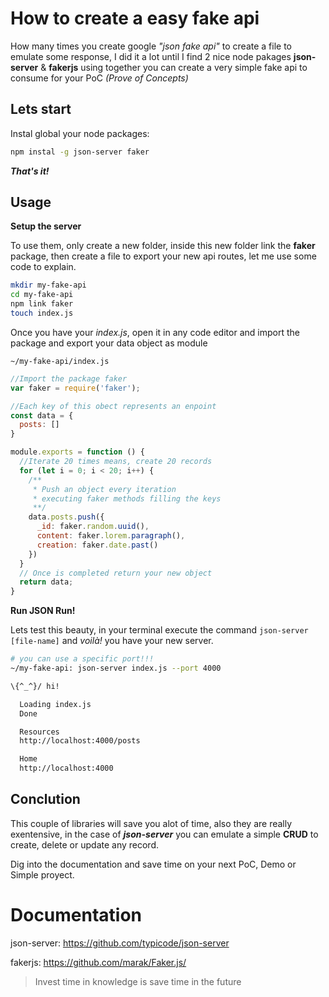 How to create a easy fake api
===

How many times you create google _"json fake api"_ to create a file to emulate some response, I did it a lot until I find 2 nice node pakages **json-server** & **fakerjs** using together you can create a very simple fake api to consume for your PoC _(Prove of Concepts)_

Lets start
---

Instal global your node packages:
```bash
npm instal -g json-server faker
```
_**That's it!**_

Usage
---

**Setup the server**

To use them, only create a new folder, inside this new folder link the **faker** package, then create a file to export your new api routes, let me use some code to explain.

``` bash
mkdir my-fake-api
cd my-fake-api
npm link faker
touch index.js
```
Once you have your _index.js_, open it in any code editor and import the package and export your data object as module

`~/my-fake-api/index.js`
``` javascript
//Import the package faker
var faker = require('faker');

//Each key of this obect represents an enpoint
const data = {
  posts: []
}

module.exports = function () {
  //Iterate 20 times means, create 20 records
  for (let i = 0; i < 20; i++) {
    /**
     * Push an object every iteration
     * executing faker methods filling the keys
     **/
    data.posts.push({
      _id: faker.random.uuid(),
      content: faker.lorem.paragraph(),
      creation: faker.date.past()
    })
  }
  // Once is completed return your new object
  return data;
}
```

**Run JSON Run!**

Lets test this beauty, in your terminal execute the command `json-server [file-name]` and _voilà!_ you have your new server.

```bash
# you can use a specific port!!!
~/my-fake-api: json-server index.js --port 4000

\{^_^}/ hi!

  Loading index.js
  Done

  Resources
  http://localhost:4000/posts

  Home
  http://localhost:4000
```

Conclution
---

This couple of libraries will save you alot of time, also they are really exentensive, in the case of _**json-server**_ you can emulate a simple **CRUD** to create, delete or update any record.

Dig into the documentation and save time on your next PoC, Demo or Simple proyect.

Documentation
===
json-server: https://github.com/typicode/json-server

fakerjs: https://github.com/marak/Faker.js/

> Invest time in knowledge is save time in the future
